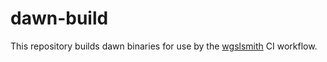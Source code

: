 # dawn-build

This repository builds dawn binaries for use by the [wgslsmith](https://github.com/wgslsmith/wgslsmith) CI workflow.
